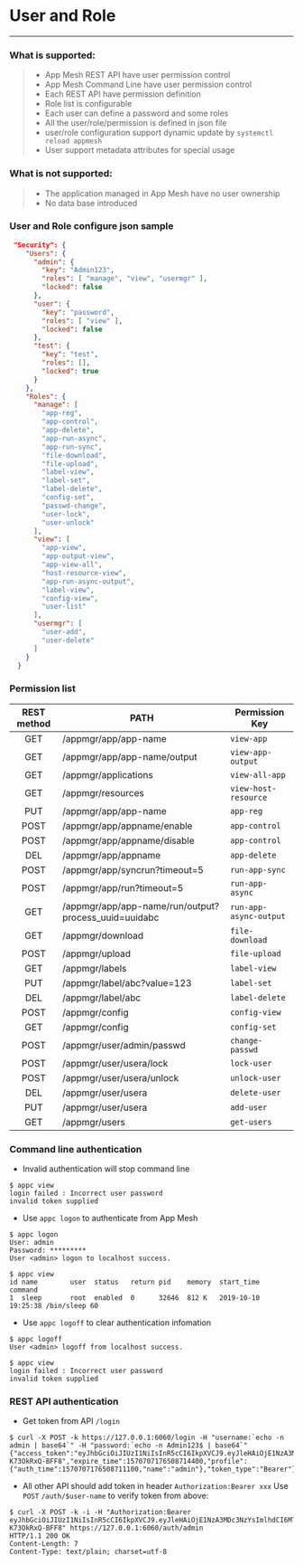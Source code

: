 # User and Role

------

### What is supported:

> * App Mesh REST API have user permission control
> * App Mesh Command Line have user permission control
> * Each REST API have permission definition
> * Role list is configurable 
> * Each user can define a password and some roles
> * All the user/role/permission is defined in json file
> * user/role configuration support dynamic update by `systemctl reload appmesh`
> * User support metadata attributes for special usage

### What is **not** supported:
> * The application managed in App Mesh have no user ownership
> * No data base introduced

### User and Role configure json sample

```json
 "Security": {
    "Users": {
      "admin": {
        "key": "Admin123",
        "roles": [ "manage", "view", "usermgr" ],
        "locked": false
      },
      "user": {
        "key": "password",
        "roles": [ "view" ],
        "locked": false
      },
      "test": {
        "key": "test",
        "roles": [],
        "locked": true
      }
    },
    "Roles": {
      "manage": [
        "app-reg",
        "app-control",
        "app-delete",
        "app-run-async",
        "app-run-sync",
        "file-download",
        "file-upload",
        "label-view",
        "label-set",
        "label-delete",
        "config-set",
        "passwd-change",
        "user-lock",
        "user-unlock"
      ],
      "view": [
        "app-view",
        "app-output-view",
        "app-view-all",
        "host-resource-view",
        "app-run-async-output",
        "label-view",
        "config-view",
		"user-list"
      ],
      "usermgr": [
        "user-add",
        "user-delete"
      ]
    }
  }
```

### Permission list

| REST method        |  PATH   |  Permission Key |
| :--------:   | -----  | ----  |
| GET     | /appmgr/app/app-name |   `view-app`     |
| GET     | /appmgr/app/app-name/output  |   `view-app-output`   |
| GET     | /appmgr/applications |   `view-all-app`     |
| GET     | /appmgr/resources |   `view-host-resource`     |
| PUT     | /appmgr/app/app-name |   `app-reg`     |
| POST    | /appmgr/app/appname/enable |   `app-control`     |
| POST    | /appmgr/app/appname/disable |   `app-control`     |
| DEL     | /appmgr/app/appname |   `app-delete`    |
| POST    | /appmgr/app/syncrun?timeout=5 | `run-app-sync`  |
| POST    | /appmgr/app/run?timeout=5 |   `run-app-async`  |
| GET     | /appmgr/app/app-name/run/output?process_uuid=uuidabc | `run-app-async-output`  |
| GET     | /appmgr/download | `file-download`  |
| POST    | /appmgr/upload | `file-upload`  |
| GET     | /appmgr/labels | `label-view`  |
| PUT     | /appmgr/label/abc?value=123  | `label-set`  |
| DEL     | /appmgr/label/abc | `label-delete`  |
| POST    | /appmgr/config | `config-view`  |
| GET     | /appmgr/config | `config-set`  |
| POST    | /appmgr/user/admin/passwd | `change-passwd`  |
| POST    | /appmgr/user/usera/lock | `lock-user`  |
| POST    | /appmgr/user/usera/unlock | `unlock-user`  |
| DEL     | /appmgr/user/usera | `delete-user`  |
| PUT     | /appmgr/user/usera | `add-user`  |
| GET     | /appmgr/users | `get-users`  |


### Command line authentication

 - Invalid authentication will stop command line

```shell
$ appc view
login failed : Incorrect user password
invalid token supplied
```
 - Use `appc logon` to authenticate from App Mesh

```shell
$ appc logon
User: admin
Password: *********
User <admin> logon to localhost success.

$ appc view
id name        user  status   return pid    memory  start_time          command
1  sleep       root  enabled  0      32646  812 K   2019-10-10 19:25:38 /bin/sleep 60
```

 - Use `appc logoff` to clear authentication infomation

```shell
$ appc logoff
User <admin> logoff from localhost success.

$ appc view
login failed : Incorrect user password
invalid token supplied
```

### REST API authentication

 - Get token from API  `/login`

```shell
$ curl -X POST -k https://127.0.0.1:6060/login -H "username:`echo -n admin | base64`" -H "password:`echo -n Admin123$ | base64`"
{"access_token":"eyJhbGciOiJIUzI1NiIsInR5cCI6IkpXVCJ9.eyJleHAiOjE1NzA3MDc3NzYsImlhdCI6MTU3MDcwNzE3NiwiaXNzIjoiYXBwbWdyLWF1dGgwIiwibmFtZSI6ImFkbWluIn0.CF_jXy4IrGpl0HKvM8Vh_T7LsGTGO-K73OkRxQ-BFF8","expire_time":1570707176508714400,"profile":{"auth_time":1570707176508711100,"name":"admin"},"token_type":"Bearer"}
```

 - All other API should add token in header `Authorization:Bearer xxx`
 Use `POST` `/auth/$user-name` to verify token from above:
```shell
$ curl -X POST -k -i -H "Authorization:Bearer eyJhbGciOiJIUzI1NiIsInR5cCI6IkpXVCJ9.eyJleHAiOjE1NzA3MDc3NzYsImlhdCI6MTU3MDcwNzE3NiwiaXNzIjoiYXBwbWdyLWF1dGgwIiwibmFtZSI6ImFkbWluIn0.CF_jXy4IrGpl0HKvM8Vh_T7LsGTGO-K73OkRxQ-BFF8" https://127.0.0.1:6060/auth/admin
HTTP/1.1 200 OK
Content-Length: 7
Content-Type: text/plain; charset=utf-8
```